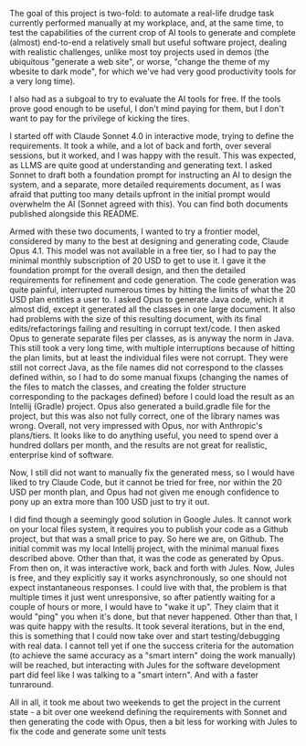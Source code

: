 The goal of this project is two-fold: to automate a real-life drudge task currently performed manually at my workplace, and, at the same time, to test the capabilities of the current crop of AI tools to generate and complete (almost) end-to-end a relatively small but useful software project, dealing with realistic challenges, unlike most toy projects used in demos (the ubiquitous "generate a web site", or worse, "change the theme of my wbesite to dark mode", for which we've had very good productivity tools for a very long time).

I also had as a subgoal to try to evaluate the AI tools for free. If the tools prove good enough to be useful, I don't mind paying for them, but I don't want to pay for the privilege of kicking the tires.

I started off with Claude Sonnet 4.0 in interactive mode, trying to define the requirements. It took a while, and a lot of back and forth, over several sessions, but it worked, and I was happy with the result. This was expected, as LLMS are quite good at understanding and generating text. 
I asked Sonnet to draft both a foundation prompt for instructing an AI to design the system, and a separate, more detailed requirements document, as I was afraid that putting too many details upfront in the initial prompt would overwhelm the AI (Sonnet agreed with this).
You can find both documents published alongside this README. 

Armed with these two documents, I wanted to try a frontier model, considered by many to the best at designing and generating code, Claude Opus 4.1.
This model was not available in a free tier, so I had to pay the minimal monthly subscription of 20 USD to get to use it. I gave it the foundation prompt for the overall design, and then the detailed requirements for refinement and code generation.
The code generation was quite painful, interrupted numerous times by hitting the limits of what the 20 USD plan entitles a user to. I asked Opus to generate Java code, which it almost did, except it generated all the classes in one large document. It also had problems with the size of this resulting document, with its final edits/refactorings failing and resulting in corrupt text/code.
I then asked Opus to generate separate files per classes, as is anyway the norm in Java. This still took a very long time, with multiple interruptions because of hitting the plan limits, but at least the individual files were not corrupt. They were still not correct Java, as the file names did not correspond to the classes defined within, so I had to do some manual fixups (changing the names of the files to match the classes, and creating the folder structure corresponding to the packages defined) before I could load the result as an Intellij (Gradle) project. Opus also generated a build.gradle file for the project, but this was also not fully correct, one of the library names was wrong.
Overall, not very impressed with Opus, nor with Anthropic's plans/tiers. It looks like to do anything useful, you need to spend over a hundred dollars per month, and the results are not great for realistic, enterprise kind of software.

Now, I still did not want to manually fix the generated mess, so I would have liked to try Claude Code, but it cannot be tried for free, nor within the 20 USD per month plan, and Opus had not given me enough confidence to pony up an extra more than 100 USD just to try it out.

I did find though a seemingly good solution in Google Jules. It cannot work on your local files system, it requires you to publish your code as a Github project, but that was a small price to pay. So here we are, on Github. 
The initial commit was my local Intellij project, with the minimal manual fixes described above. Other than that, it was the code as generated by Opus.
From then on, it was interactive work, back and forth with Jules. Now, Jules is free, and they explicitly say it works asynchronously, so one should not expect instantaneous responses. I could live with that, the problem is that multiple times it just went unresponsive, so after patiently waiting for a couple of hours or more, I would have to "wake it up". They claim that it would "ping" you when it's done, but that never happened.
Other than that, I was quite happy with the results. It took several iterations, but in the end, this is something that I could now take over and start testing/debugging with real data. 
I cannot tell yet if one the success criteria for the automation (to achieve the same accuracy as a "smart intern" doing the work manually) will be reached, but interacting with Jules for the software development part did feel like I was talking to a "smart intern". And with a faster tunraround.

All in all, it took me about two weekends to get the project in the current state - a bit over one weekend defining the requirements with Sonnet and then generating the code with Opus, then a bit less for working with Jules to fix the code and generate some unit tests
